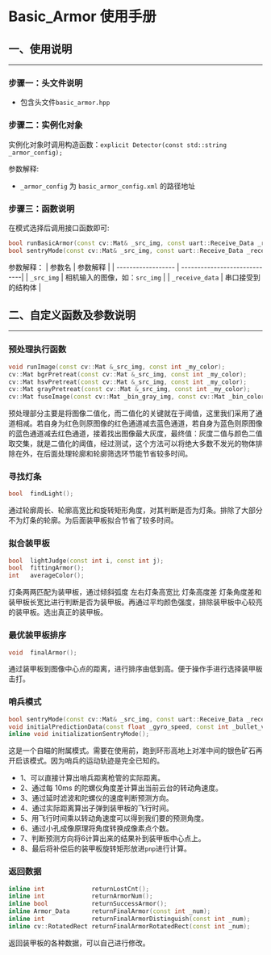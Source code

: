 # Basic_Armor 使用手册


## 一、使用说明

---

### 步骤一：头文件说明

- 包含头文件`basic_armor.hpp`

### 步骤二：实例化对象

实例化对象时调用构造函数：`explicit Detector(const std::string _armor_config);`

参数解释:
- `_armor_config` 为 `basic_armor_config.xml` 的路径地址
  
### 步骤三：函数说明

在模式选择后调用接口函数即可:

  ```cpp
  bool runBasicArmor(const cv::Mat& _src_img, const uart::Receive_Data _receive_data);
  bool sentryMode(const cv::Mat& _src_img, const uart::Receive_Data _receive_data);
  ```
  参数解释：
  |      参数名         |           参数解释             |
  | ------------------ | -----------------------------|
  | `_src_img`         | 相机输入的图像，如：`src_img`   |
  | `_receive_data`    | 串口接受到的结构体              |


## 二、自定义函数及参数说明

---

### 预处理执行函数

  ```cpp
  void runImage(const cv::Mat &_src_img, const int _my_color);
  cv::Mat bgrPretreat(const cv::Mat &_src_img, const int _my_color);
  cv::Mat hsvPretreat(const cv::Mat &_src_img, const int _my_color);
  cv::Mat grayPretreat(const cv::Mat &_src_img, const int _my_color);
  cv::Mat fuseImage(const cv::Mat _bin_gray_img, const cv::Mat _bin_color_img);
  ```
  预处理部分主要是将图像二值化，而二值化的关键就在于阈值，这里我们采用了通道相减。若自身为红色则原图像的红色通道减去蓝色通道，若自身为蓝色则原图像的蓝色通道减去红色通道，接着找出图像最大灰度，最终值：灰度二值与颜色二值取交集，就是二值化的阈值，经过测试，这个方法可以将绝大多数不发光的物体排除在外，在后面处理轮廓和轮廓筛选环节能节省较多时间。
### 寻找灯条

  ```cpp
  bool  findLight();
  ```
  通过轮廓周长、轮廓高宽比和旋转矩形角度，对其判断是否为灯条。排除了大部分不为灯条的轮廓。为后面装甲板拟合节省了较多时间。
### 拟合装甲板

  ```cpp
  bool  lightJudge(const int i, const int j);
  bool  fittingArmor();
  int   averageColor();
  ```
  灯条两两匹配为装甲板，通过倾斜弧度 左右灯条高宽比 灯条高度差 灯条角度差和装甲板长宽比进行判断是否为装甲板。再通过平均颜色强度，排除装甲板中心较亮的装甲板。选出真正的装甲板。
### 最优装甲板排序

  ```cpp
  void  finalArmor();
  ```
  通过装甲板到图像中心点的距离，进行排序由低到高。便于操作手进行选择装甲板击打。
### 哨兵模式

  ```cpp
  bool sentryMode(const cv::Mat& _src_img, const uart::Receive_Data _receive_data);
  void initialPredictionData(const float _gyro_speed, const int _bullet_velocity, const float _yaw_angle);
  inline void initializationSentryMode();
  ```
  这是一个自瞄的附属模式。需要在使用前，跑到环形高地上对准中间的银色矿石再开启该模式。因为哨兵的运动轨迹是完全已知的。
- 1、可以直接计算出哨兵距离枪管的实际距离。
- 2、通过每 10ms 的陀螺仪角度差计算出当前云台的转动角速度。
- 3、通过延时滤波和陀螺仪的速度判断预测方向。
- 4、通过实际距离算出子弹到装甲板的飞行时间。
- 5、用飞行时间乘以转动角速度可以得到我们要的预测角度。
- 6、通过小孔成像原理将角度转换成像素点个数。
- 7、判断预测方向将6计算出来的结果补到装甲板中心点上。
- 8、最后将补偿后的装甲板旋转矩形放进`pnp`进行计算。

### 返回数据

  ```cpp
  inline int             returnLostCnt();
  inline int             returnArmorNum();
  inline bool            returnSuccessArmor();
  inline Armor_Data      returnFinalArmor(const int _num);
  inline int             returnFinalArmorDistinguish(const int _num);
  inline cv::RotatedRect returnFinalArmorRotatedRect(const int _num);
  ```
  返回装甲板的各种数据，可以自己进行修改。